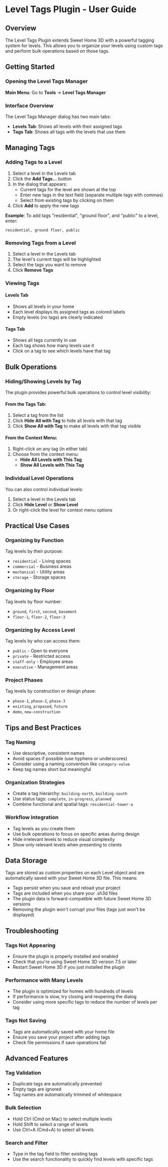 # Level Tags Plugin - User Guide

## Overview

The Level Tags Plugin extends Sweet Home 3D with a powerful tagging system for levels. This allows you to organize your levels using custom tags and perform bulk operations based on those tags.

## Getting Started

### Opening the Level Tags Manager

**Main Menu**: Go to **Tools** → **Level Tags Manager**

### Interface Overview

The Level Tags Manager dialog has two main tabs:

- **Levels Tab**: Shows all levels with their assigned tags
- **Tags Tab**: Shows all tags with the levels that use them

## Managing Tags

### Adding Tags to a Level

1. Select a level in the Levels tab
2. Click the **Add Tags...** button
3. In the dialog that appears:
   - Current tags for the level are shown at the top
   - Enter new tags in the text field (separate multiple tags with commas)
   - Select from existing tags by clicking on them
4. Click **Add** to apply the new tags

**Example**: To add tags "residential", "ground floor", and "public" to a level, enter:
```
residential, ground floor, public
```

### Removing Tags from a Level

1. Select a level in the Levels tab
2. The level's current tags will be highlighted
3. Select the tags you want to remove
4. Click **Remove Tags**

### Viewing Tags

#### Levels Tab
- Shows all levels in your home
- Each level displays its assigned tags as colored labels
- Empty levels (no tags) are clearly indicated

#### Tags Tab  
- Shows all tags currently in use
- Each tag shows how many levels use it
- Click on a tag to see which levels have that tag

## Bulk Operations

### Hiding/Showing Levels by Tag

The plugin provides powerful bulk operations to control level visibility:

#### From the Tags Tab:
1. Select a tag from the list
2. Click **Hide All with Tag** to hide all levels with that tag
3. Click **Show All with Tag** to make all levels with that tag visible

#### From the Context Menu:
1. Right-click on any tag (in either tab)
2. Choose from the context menu:
   - **Hide All Levels with This Tag**
   - **Show All Levels with This Tag**

### Individual Level Operations

You can also control individual levels:

1. Select a level in the Levels tab
2. Click **Hide Level** or **Show Level**
3. Or right-click the level for context menu options

## Practical Use Cases

### Organizing by Function
Tag levels by their purpose:
- `residential` - Living spaces
- `commercial` - Business areas  
- `mechanical` - Utility areas
- `storage` - Storage spaces

### Organizing by Floor
Tag levels by floor number:
- `ground`, `first`, `second`, `basement`
- `floor-1`, `floor-2`, `floor-3`

### Organizing by Access Level
Tag levels by who can access them:
- `public` - Open to everyone
- `private` - Restricted access
- `staff-only` - Employee areas
- `executive` - Management areas

### Project Phases
Tag levels by construction or design phase:
- `phase-1`, `phase-2`, `phase-3`
- `existing`, `proposed`, `future`
- `demo`, `new-construction`

## Tips and Best Practices

### Tag Naming
- Use descriptive, consistent names
- Avoid spaces if possible (use hyphens or underscores)
- Consider using a naming convention like `category-value`
- Keep tag names short but meaningful

### Organization Strategies
- Create a tag hierarchy: `building-north`, `building-south`
- Use status tags: `complete`, `in-progress`, `planned`
- Combine functional and spatial tags: `residential-tower-a`

### Workflow Integration
- Tag levels as you create them
- Use bulk operations to focus on specific areas during design
- Hide irrelevant levels to reduce visual complexity
- Show only relevant levels when presenting to clients

## Data Storage

Tags are stored as custom properties on each Level object and are automatically saved with your Sweet Home 3D file. This means:

- Tags persist when you save and reload your project
- Tags are included when you share your .sh3d files
- The plugin data is forward-compatible with future Sweet Home 3D versions
- Removing the plugin won't corrupt your files (tags just won't be displayed)

## Troubleshooting

### Tags Not Appearing
- Ensure the plugin is properly installed and enabled
- Check that you're using Sweet Home 3D version 7.5 or later
- Restart Sweet Home 3D if you just installed the plugin

### Performance with Many Levels
- The plugin is optimized for homes with hundreds of levels
- If performance is slow, try closing and reopening the dialog
- Consider using more specific tags to reduce the number of levels per tag

### Tags Not Saving
- Tags are automatically saved with your home file
- Ensure you save your project after adding tags
- Check file permissions if save operations fail

## Advanced Features

### Tag Validation
- Duplicate tags are automatically prevented
- Empty tags are ignored
- Tag names are automatically trimmed of whitespace

### Bulk Selection
- Hold Ctrl (Cmd on Mac) to select multiple levels
- Hold Shift to select a range of levels
- Use Ctrl+A (Cmd+A) to select all levels

### Search and Filter
- Type in the tag field to filter existing tags
- Use the search functionality to quickly find levels with specific tags